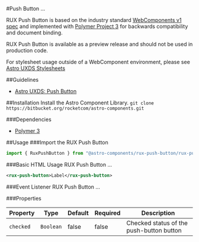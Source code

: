 #Push Button
…

RUX Push Button is based on the industry standard [WebComponents v1 spec](https://html.spec.whatwg.org/multipage/custom-elements.html) and implemented with [Polymer Project 3](https://www.polymer-project.org) for backwards compatibility and document binding.

RUX Push Button is available as a preview release and should not be used in production code.

For stylesheet usage outside of a WebComponent environment, please see [Astro UXDS Stylesheets](https://bitbucket.org/rocketcom/astro-styles)

##Guidelines

- [Astro UXDS: Push Button](http://www.astrouxds.com/library/push-button)

##Installation
Install the Astro Component Library.
`git clone https://bitbucket.org/rocketcom/astro-components.git`

###Dependencies

- [Polymer 3](https://www.polymer-project.com)

##Usage
###Import the RUX Push Button

```javascript
import { RuxPushButton } from "@astro-components/rux-push-button/rux-push-button.js";
```

###Basic HTML Usage
RUX Push Button …

```xml
<rux-push-button>Label</rux-push-button>
```

###Event Listener
RUX Push Button …

###Properties

| Property  | Type      | Default | Required | Description                              |
| --------- | --------- | ------- | -------- | ---------------------------------------- |
| `checked` | `Boolean` | false   | false    | Checked status of the push-button button |
